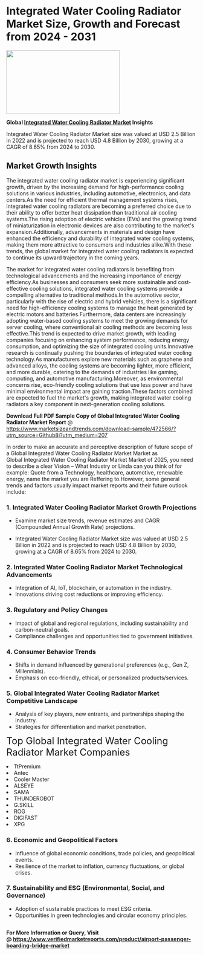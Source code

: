 <H1>Integrated Water Cooling Radiator Market Size, Growth and Forecast from 2024 - 2031</H1><img class="aligncenter size-medium wp-image-584254" src="https://thirdeyenews.in/wp-content/uploads/2024/09/Global-Market-Research-300x168.jpeg" alt="" width="300" height="168" /><p><strong>Global&nbsp;<a href="https://www.marketsizeandtrends.com/download-sample/472566/?utm_source=Github8j?utm_medium=207">Integrated Water Cooling Radiator Market</a> Insights</strong></p><p>Integrated Water Cooling Radiator Market size was valued at USD 2.5 Billion in 2022 and is projected to reach USD 4.8 Billion by 2030, growing at a CAGR of 8.65% from 2024 to 2030.</p><p><h2>Market Growth Insights</h2> <p>The integrated water cooling radiator market is experiencing significant growth, driven by the increasing demand for high-performance cooling solutions in various industries, including automotive, electronics, and data centers.As the need for efficient thermal management systems rises, integrated water cooling radiators are becoming a preferred choice due to their ability to offer better heat dissipation than traditional air cooling systems.The rising adoption of electric vehicles (EVs) and the growing trend of miniaturization in electronic devices are also contributing to the market's expansion.Additionally, advancements in materials and design have enhanced the efficiency and durability of integrated water cooling systems, making them more attractive to consumers and industries alike.With these trends, the global market for integrated water cooling radiators is expected to continue its upward trajectory in the coming years.</p> <p>The market for integrated water cooling radiators is benefiting from technological advancements and the increasing importance of energy efficiency.As businesses and consumers seek more sustainable and cost-effective cooling solutions, integrated water cooling systems provide a compelling alternative to traditional methods.In the automotive sector, particularly with the rise of electric and hybrid vehicles, there is a significant need for high-efficiency cooling systems to manage the heat generated by electric motors and batteries.Furthermore, data centers are increasingly adopting water-based cooling systems to meet the growing demands for server cooling, where conventional air cooling methods are becoming less effective.This trend is expected to drive market growth, with leading companies focusing on enhancing system performance, reducing energy consumption, and optimizing the size of integrated cooling units.Innovative research is continually pushing the boundaries of integrated water cooling technology.As manufacturers explore new materials such as graphene and advanced alloys, the cooling systems are becoming lighter, more efficient, and more durable, catering to the demands of industries like gaming, computing, and automotive manufacturing.Moreover, as environmental concerns rise, eco-friendly cooling solutions that use less power and have minimal environmental impact are gaining traction.These factors combined are expected to fuel the market's growth, making integrated water cooling radiators a key component in next-generation cooling solutions.</p> <p><span class=""><strong>Download Full PDF Sample Copy of Global Integrated Water Cooling Radiator Market Report</strong> @ <a href="https://www.marketsizeandtrends.com/download-sample/472566/?utm_source=Github8j?utm_medium=207" target="_blank">https://www.marketsizeandtrends.com/download-sample/472566/?utm_source=Github8j?utm_medium=207</a></span></p><p>In order to make an accurate and perceptive description of future scope of a Global&nbsp;Integrated Water Cooling Radiator Market Market as Global&nbsp;Integrated Water Cooling Radiator Market Market of 2025, you need to describe a clear Vision &ndash; What Industry or Linda can you think of for example: Quote from a Technology, healthcare, automotive, renewable energy, name the market you are Reffering to.However, some general trends and factors usually impact market reports and their future outlook include:</p><h3>1.&nbsp;<strong>Integrated Water Cooling Radiator Market Growth Projections</strong></h3><ul><li>Examine market size trends, revenue estimates and CAGR (Compounded Annual Growth Rate) projections.</li><li><p>Integrated Water Cooling Radiator Market size was valued at USD 2.5 Billion in 2022 and is projected to reach USD 4.8 Billion by 2030, growing at a CAGR of 8.65% from 2024 to 2030.</p></li></ul><h3>2.&nbsp;<strong>Integrated Water Cooling Radiator Market Technological Advancements</strong></h3><ul><li>Integration of AI, IoT, blockchain, or automation in the industry.</li><li>Innovations driving cost reductions or improving efficiency.</li></ul><h3>3.&nbsp;<strong>Regulatory and Policy Changes</strong></h3><ul><li>Impact of global and regional regulations, including sustainability and carbon-neutral goals.</li><li>Compliance challenges and opportunities tied to government initiatives.</li></ul><h3>4.&nbsp;<strong>Consumer Behavior Trends</strong></h3><ul><li>Shifts in demand influenced by generational preferences (e.g., Gen Z, Millennials).</li><li>Emphasis on eco-friendly, ethical, or personalized products/services.</li></ul><h3>5.&nbsp;<strong>Global Integrated Water Cooling Radiator Market Competitive Landscape</strong></h3><ul><li>Analysis of key players, new entrants, and partnerships shaping the industry.</li><li>Strategies for differentiation and market penetration.</li></ul><p data-pm-slice="1 1 []"><span style="color: inherit; font-family: inherit; font-size: 25px;">Top Global Integrated Water Cooling Radiator Market Companies</span></p><div class="" data-test-id=""><p><li>TtPremium</li><li> Antec</li><li> Cooler Master</li><li> ALSEYE</li><li> SAMA</li><li> THUNDEROBOT</li><li> G.SKILL</li><li> ROG</li><li> DIGIFAST</li><li> XPG</li></p></div><h3>6.&nbsp;<strong>Economic and Geopolitical Factors</strong></h3><ul><li>Influence of global economic conditions, trade policies, and geopolitical events.</li><li>Resilience of the market to inflation, currency fluctuations, or global crises.</li></ul><h3>7.&nbsp;<strong>Sustainability and ESG (Environmental, Social, and Governance)</strong></h3><ul><li>Adoption of sustainable practices to meet ESG criteria.</li><li>Opportunities in green technologies and circular economy principles.</li></ul><h2><strong style="font-size: 14px;">For More Information or Query, Visit @&nbsp;</strong><a style="background-color: #ffffff; font-size: 14px;" href="https://www.marketsizeandtrends.com/report/integrated-water-cooling-radiator-market/" target="_blank">https://www.verifiedmarketreports.com/product/airport-passenger-boarding-bridge-market</a></h2>